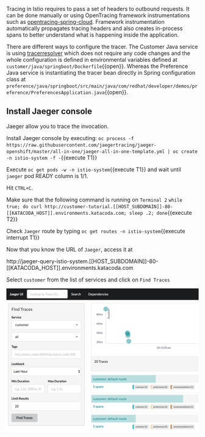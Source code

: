 Tracing in Istio requires to pass a set of headers to outbound requests. It can be done manually or using OpenTracing framework instrumentations such as [opentracing-spring-cloud](https://github.com/opentracing-contrib/java-spring-cloud). Framework instrumentation automatically propagates tracing headers and also creates in-process spans to better understand what is happening inside the application.

There are different ways to configure the tracer. The Customer Java service is using [tracerresolver](https://github.com/jaegertracing/jaeger-client-java/tree/master/jaeger-tracerresolver) which does not require any code changes and the whole configuration is defined in environmental variables defined at `customer/java/springboot/Dockerfile`{{open}}. Whereas the Preference Java service is instantiating the tracer bean directly in Spring configuration class at `preference/java/springboot/src/main/java/com/redhat/developer/demos/preference/PreferencesApplication.java`{{open}}.


## Install Jaeger console

Jaeger allow you to trace the invocation.

Install Jaeger console by executing: `oc process -f https://raw.githubusercontent.com/jaegertracing/jaeger-openshift/master/all-in-one/jaeger-all-in-one-template.yml | oc create -n istio-system -f -`{{execute T1}}

Execute `oc get pods -w -n istio-system`{{execute T1}} and wait until `jaeger` pod READY column is 1/1.

Hit `CTRL+C`.

Make sure that the following command is running on `Terminal 2` `while true; do curl http://customer-tutorial.[[HOST_SUBDOMAIN]]-80-[[KATACODA_HOST]].environments.katacoda.com; sleep .2; done`{{execute T2}}

Check `Jaeger` route by typing `oc get routes -n istio-system`{{execute interrupt T1}}

Now that you know the URL of `Jaeger`, access it at  

http://jaeger-query-istio-system.[[HOST_SUBDOMAIN]]-80-[[KATACODA_HOST]].environments.katacoda.com 

Select `customer` from the list of services and click on `Find Traces`

![](../../assets/servicemesh/monitoring/jaegerUI.png)